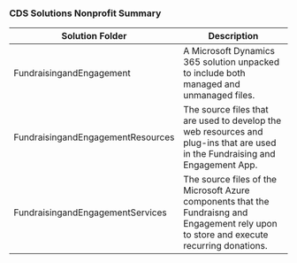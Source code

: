 ### CDS Solutions Nonprofit Summary

| Solution Folder | Description |
| - | - |
| FundraisingandEngagement | A Microsoft Dynamics 365 solution unpacked to include both managed and unmanaged files. |
| FundraisingandEngagementResources | The source files that are used to develop the web resources and plug-ins that are used in the Fundraising and Engagement App. |
| FundraisingandEngagementServices | The source files of the Microsoft Azure components that the Fundraisng and Engagement rely upon to store and execute recurring donations. |
